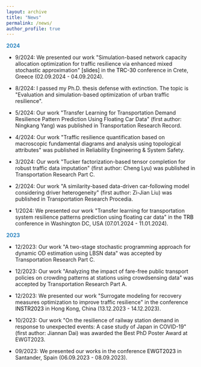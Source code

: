 ```yaml
---
layout: archive
title: "News"
permalink: /news/
author_profile: true
---
```


<!-- {% include base_path %}

<body>

Uncomment the following when anything is available
{% for post in site.news reversed %}
  {% include archive-single.html %}
{% endfor %}

</body> -->
<head>
  <style>
  a:link {
    color: black;
    background-color: transparent;
    text-decoration: none;
  }
  a:visited {
    color: black;
    background-color: transparent;
    text-decoration: none;
  }
  a:hover {
    color: #2E86C1;
    background-color: transparent;
    /* text-decoration: underline; */
  }
  </style>
</head>


<span style="color:#2E86C1">**2024**</span>

- 9/2024: We presented our work "Simulation-based network capacity allocation optimization for traffic resilience via enhanced mixed stochastic approximation" [[slides]](/files/slides/trc30_slides.pdf) in the [TRC-30](https://trc-30.epfl.ch/) conference in Crete, Greece (02.09.2024 - 04.09.2024).

- 8/2024: I passed my Ph.D. thesis defense with extinction. The topic is "Evaluation and simulation-based optimization of urban traffic resilience".

- 5/2024: Our work "Transfer Learning for Transportation Demand Resilience Pattern Prediction Using Floating Car Data" (first author: Ningkang Yang) was published in Transportation Research Record.

- 4/2024: Our work "Traffic resilience quantification based on macroscopic fundamental diagrams and analysis using topological attributes" was published in Reliability Engineering & System Safety.

- 3/2024: Our work "Tucker factorization-based tensor completion for robust traffic data imputation" (first author: Cheng Lyu) was published in Transportation Research Part C.

- 2/2024: Our work "A similarity-based data-driven car-following model considering driver heterogeneity" (first author: Zi-Jian Liu) was published in Transportation Research Procedia.

- 1/2024: We presented our work "Transfer learning for transportation system resilience patterns prediction using floating car data" in the [TRB](https://www.trb.org/AnnualMeeting/AnnualMeeting.aspx) conference in Washington DC, USA (07.01.2024 - 11.01.2024).

<span style="color:#2E86C1">**2023**</span>

- 12/2023: Our work "A two-stage stochastic programming approach for dynamic OD estimation using LBSN data" was accepted by Transportation Research Part C.

- 12/2023: Our work "Analyzing the impact of fare-free public transport policies on crowding patterns at stations using crowdsensing data" was accepted by Transportation Research Part A.

- 12/2023: We presented our work "Surrogate modeling for recovery measures optimization to improve traffic resilience" in the conference [INSTR2023](https://www.institute-of-transport-studies.hku.hk/instr2023) in Hong Kong, China (13.12.2023 - 14.12.2023).

- 10/2023: Our work "On the resilience of railway station demand in response to unexpected events: A case study of Japan in COVID-19" (first author: Jiannan Dai) was awarded the Best PhD Poster Award at EWGT2023.

- 09/2023: We presented our works in the conference [EWGT2023](https://ewgt2023.unican.es/) in Santander, Spain (06.09.2023 - 08.09.2023).


